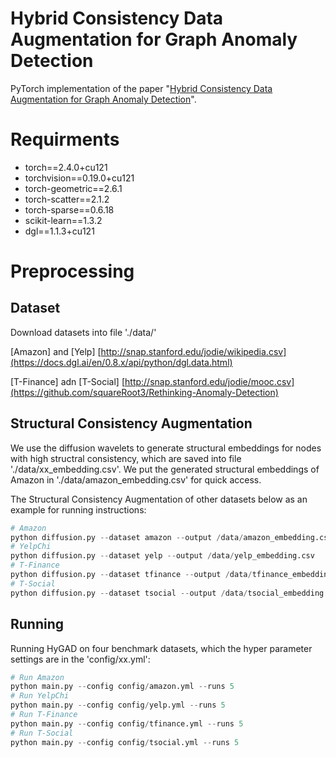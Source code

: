 # Hybrid Consistency Data Augmentation for Graph Anomaly Detection

PyTorch implementation of the paper "[Hybrid Consistency Data Augmentation for Graph Anomaly Detection]()".

#  Requirments
+ torch==2.4.0+cu121
+ torchvision==0.19.0+cu121
+ torch-geometric==2.6.1
+ torch-scatter==2.1.2
+ torch-sparse==0.6.18
+ scikit-learn==1.3.2
+ dgl==1.1.3+cu121
# Preprocessing

## Dataset
Download datasets into file './data/'  
  
[Amazon] and [Yelp]  [http://snap.stanford.edu/jodie/wikipedia.csv](https://docs.dgl.ai/en/0.8.x/api/python/dgl.data.html) 

[T-Finance] adn [T-Social]  [http://snap.stanford.edu/jodie/mooc.csv](https://github.com/squareRoot3/Rethinking-Anomaly-Detection) 

## Structural Consistency Augmentation
We use the diffusion wavelets to generate structural embeddings for nodes with high structral consistency, which are saved into file './data/xx_embedding.csv'.
We put the generated structural embeddings of Amazon in './data/amazon_embedding.csv' for quick access.

The Structural Consistency Augmentation of other datasets below as an example for running instructions:
```python
# Amazon
python diffusion.py --dataset amazon --output /data/amazon_embedding.csv
# YelpChi
python diffusion.py --dataset yelp --output /data/yelp_embedding.csv
# T-Finance
python diffusion.py --dataset tfinance --output /data/tfinance_embedding.csv
# T-Social
python diffusion.py --dataset tsocial --output /data/tsocial_embedding.csv
```
## Running

Running HyGAD on four benchmark datasets, which the hyper parameter settings are in the 'config/xx.yml':
```python
# Run Amazon
python main.py --config config/amazon.yml --runs 5
# Run YelpChi
python main.py --config config/yelp.yml --runs 5
# Run T-Finance
python main.py --config config/tfinance.yml --runs 5
# Run T-Social
python main.py --config config/tsocial.yml --runs 5

```


